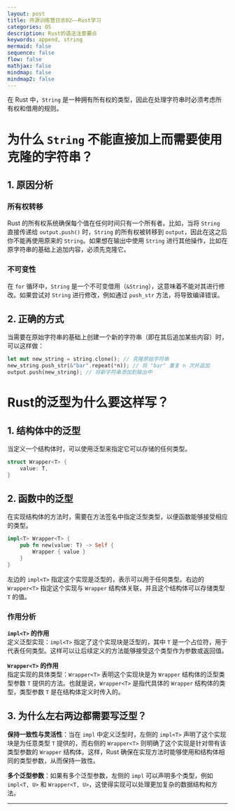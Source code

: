```yaml
---
layout: post  
title: 开源训练营日志02——Rust学习  
categories: OS  
description: Rust的语法注意要点  
keywords: append, string  
mermaid: false  
sequence: false  
flow: false  
mathjax: false  
mindmap: false  
mindmap2: false  
---
```


在 Rust 中，`String` 是一种拥有所有权的类型，因此在处理字符串时必须考虑所有权和借用的规则。

# 为什么 `String` 不能直接加上而需要使用克隆的字符串？

## 1. 原因分析

### 所有权转移
Rust 的所有权系统确保每个值在任何时间只有一个所有者。比如，当将 `String` 直接传递给 `output.push()` 时，`String` 的所有权被转移到 `output`，因此在这之后你不能再使用原来的 `String`。如果想在输出中使用 `String` 进行其他操作，比如在原字符串的基础上追加内容，必须先克隆它。

### 不可变性
在 `for` 循环中，`String` 是一个不可变借用（`&String`），这意味着不能对其进行修改。如果尝试对 `String` 进行修改，例如通过 `push_str` 方法，将导致编译错误。

## 2. 正确的方式

当需要在原始字符串的基础上创建一个新的字符串（即在其后追加某些内容）时，可以这样做：

```rust
let mut new_string = string.clone(); // 克隆原始字符串
new_string.push_str(&"bar".repeat(*n)); // 将 "bar" 重复 n 次并追加
output.push(new_string); // 将新字符串添加到输出中
```

# Rust的泛型为什么要这样写？

## 1. 结构体中的泛型

当定义一个结构体时，可以使用泛型来指定它可以存储的任何类型。

```rust
struct Wrapper<T> {
    value: T,
}
```

## 2. 函数中的泛型

在实现结构体的方法时，需要在方法签名中指定泛型类型，以便函数能够接受相应的类型。

```rust
impl<T> Wrapper<T> {
    pub fn new(value: T) -> Self {
        Wrapper { value }
    }
}
```

左边的 `impl<T>` 指定这个实现是泛型的，表示可以用于任何类型。右边的 `Wrapper<T>` 指定这个实现与 `Wrapper` 结构体关联，并且这个结构体可以存储类型 `T` 的值。

### 作用分析

**`impl<T>` 的作用**  
定义泛型实现：`impl<T>` 指定了这个实现块是泛型的，其中 `T` 是一个占位符，用于代表任何类型。这样可以让后续定义的方法能够接受这个类型作为参数或返回值。

**`Wrapper<T>` 的作用**  
指定实现的具体类型：`Wrapper<T>` 表明这个实现块是为 `Wrapper` 结构体的泛型类型参数 `T` 提供的方法。也就是说，`Wrapper<T>` 是指代具体的 `Wrapper` 结构体的类型，类型参数 `T` 是在结构体定义时传入的。

## 3. 为什么左右两边都需要写泛型？

**保持一致性与灵活性**：当在 `impl` 中定义泛型时，左侧的 `impl<T>` 声明了这个实现块是为任意类型 `T` 提供的，而右侧的 `Wrapper<T>` 则明确了这个实现是针对带有该类型参数的 `Wrapper` 结构体。这样，Rust 确保在实现方法时能够使用和结构体相同的类型参数，从而保持一致性。

**多个泛型参数**：如果有多个泛型参数，左侧的 `impl` 可以声明多个类型，例如 `impl<T, U>` 和 `Wrapper<T, U>`，这使得实现可以处理更加复杂的数据结构和方法。

--- 

